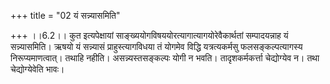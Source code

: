+++
title = "02 यं सन्न्यासमिति"

+++
।।6.2।। कुत इत्यपेक्षायां साङ्ख्ययोगविषययोरत्यागात्यागयोरेवैकार्थतां
सम्पादयन्नाह यं सन्न्यासमिति। ऋषयो यं सन्न्यासं प्राहुस्त्यागविधया तं
योगमेव विद्धि यत्रत्यकर्मसु फलसङ्कल्पत्यागस्य निरूप्यमाणत्वात्। तथाहि
नहीति। असन्न्यस्तसङ्कल्पः योगी न भवति। तादृशकर्मकर्त्ता चेद्योग्येव न।
तथा चेद्योग्येवेति भावः।
